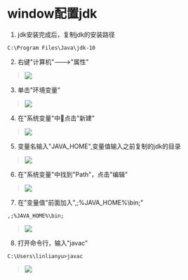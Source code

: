 # window配置jdk

1. jdk安装完成后，复制jdk的安装路径

```
C:\Program Files\Java\jdk-10
```

2. 右键"计算机"--->"属性"

> ![](https://ws1.sinaimg.cn/large/006tNc79gy1fqgmx3bryij30pa0gqn10.jpg)

3. 单击"环境变量"

> ![](https://ws1.sinaimg.cn/large/006tNc79gy1fqgmz0wyefj30bt0cft9p.jpg)

4. 在"系统变量"中点击"新建"

> ![](https://ws1.sinaimg.cn/large/006tNc79gy1fqgn0jyzedj30ay0bgjs9.jpg)

5. 变量名输入"JAVA_HOME",变量值输入之前复制的jdk的目录

> ![](https://ws3.sinaimg.cn/large/006tNc79gy1fqgn3qky1nj30a1046dg9.jpg)

6. 在"系统变量"中找到"Path"，点击"编辑"

> ![](https://ws4.sinaimg.cn/large/006tNc79gy1fqgn6x6c6bj30b10bd0tm.jpg)

7. 在"变量值"前面加入",;%JAVA_HOME%\bin;"

```
,;%JAVA_HOME%\bin;
```

> ![](https://ws4.sinaimg.cn/large/006tNc79gy1fqgn8pb028j309y046mxl.jpg)

8. 打开命令行，输入"javac"

```
C:\Users\linlianyu>javac
```

> ![](https://ws2.sinaimg.cn/large/006tNc79gy1fqgndy2hlij30it0n9q5q.jpg)
